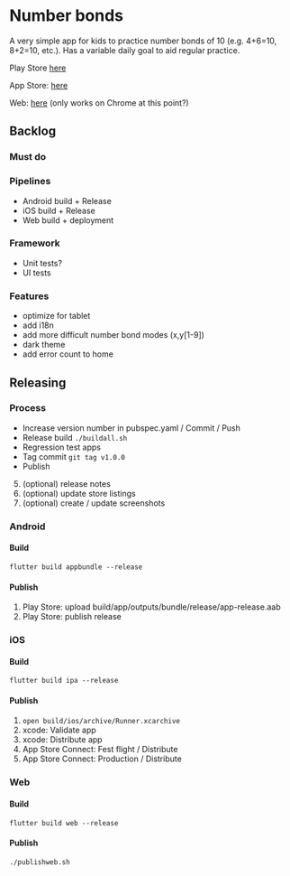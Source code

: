 # Number bonds

A very simple app for kids to practice number bonds of 10 (e.g. 4+6=10, 8+2=10, etc.). Has a variable daily goal to aid regular practice.

Play Store [here](https://play.google.com/store/apps/details?id=com.purposebakery.numberbonds) 

App Store: [here](https://apps.apple.com/us/app/free-education-number-bonds/id1571018744)

Web: [here](https://purposebakery.github.io/numberbonds/#/) (only works on Chrome at this point?)

## Backlog

### Must do

### Pipelines

- Android build + Release
- iOS build + Release
- Web build + deployment

### Framework

- Unit tests?
- UI tests

### Features

- optimize for tablet
- add i18n
- add more difficult number bond modes (x,y[1-9])
- dark theme
- add error count to home

## Releasing

### Process
- Increase version number in pubspec.yaml / Commit / Push
- Release build ```./buildall.sh```
- Regression test apps
- Tag commit ```git tag v1.0.0```
- Publish
5. (optional) release notes
6. (optional) update store listings
7. (optional) create / update screenshots


### Android 

#### Build
```flutter build appbundle --release```

#### Publish
1. Play Store: upload build/app/outputs/bundle/release/app-release.aab
2. Play Store: publish release


### iOS 

#### Build
```flutter build ipa --release```

#### Publish
1. ```open build/ios/archive/Runner.xcarchive```
2. xcode: Validate app
3. xcode: Distribute app
4. App Store Connect: Fest flight / Distribute
5. App Store Connect: Production / Distribute


### Web 

#### Build
```flutter build web --release```

#### Publish
```./publishweb.sh```

